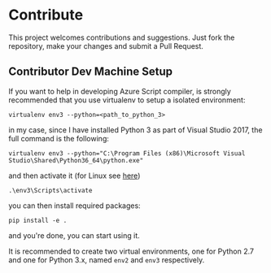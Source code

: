 # Contribute

This project welcomes contributions and suggestions. Just fork the repository, make your changes and submit a Pull Request. 

## Contributor Dev Machine Setup

If you want to help in developing Azure Script compiler, is strongly recommended that you use virtualenv to setup a isolated environment:

	virtualenv env3 --python=<path_to_python_3>

in my case, since I have installed Python 3 as part of Visual Studio 2017, the full command is the following:

	virtualenv env3 --python="C:\Program Files (x86)\Microsoft Visual Studio\Shared\Python36_64\python.exe"

and then activate it (for Linux see [here](https://virtualenv.pypa.io/en/stable/userguide/#usage))

	.\env3\Scripts\activate

you can then install required packages:

	pip install -e .

and you're done, you can start using it.

It is recommended to create two virtual environments, one for Python 2.7 and one for Python 3.x, named `env2` and `env3` respectively. 

